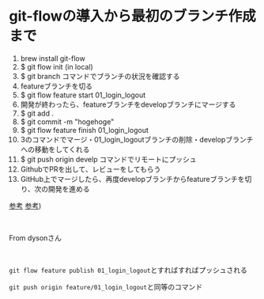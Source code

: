 # git-flowの導入から最初のブランチ作成まで

1. brew install git-flow
2. $ git flow init (in local)
3. $ git branch コマンドでブランチの状況を確認する
4. featureブランチを切る
  1. $ git flow feature start 01_login_logout
5. 開発が終わったら、featureブランチをdevelopブランチにマージする
  1. $ git add .
  2. $ git commit -m "hogehoge" 
  3. $ git flow feature finish 01_login_logout
  4. 3のコマンドでマージ・01_login_logoutブランチの削除・developブランチへの移動をしてくれる
  5. $ git push origin develp コマンドでリモートにプッシュ
  6. GithubでPRを出して、レビューをしてもらう
  7. GitHub上でマージしたら、再度developブランチからfeatureブランチを切り、次の開発を進める

[参考](https://qiita.com/ueueue0217/items/274fba0dff12d1e124b9)
[参考](https://qiita.com/masa7303/items/82ef36768077ca59d9f9))

<br>

From dysonさん

<br>

`git flow feature publish 01_login_logout`とすればすればプッシュされる

`git push origin feature/01_login_logout`と同等のコマンド